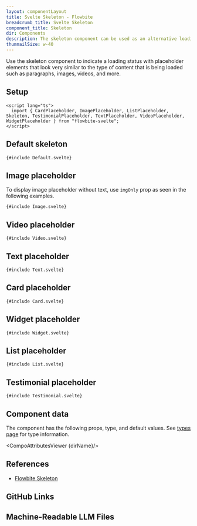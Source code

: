```yaml
---
layout: componentLayout
title: Svelte Skeleton - Flowbite
breadcrumb_title: Svelte Skeleton
component_title: Skeleton
dir: Components
description: The skeleton component can be used as an alternative loading indicator to the spinner by mimicking the content that will be loaded such as text, images, or video
thumnailSize: w-40
---
```


<script lang="ts">
  import { CompoAttributesViewer, GitHubCompoLinks, toKebabCase, LlmLink } from '../../utils'
  import { P, A } from '$lib'
  const dirName = toKebabCase(component_title)
</script>

Use the skeleton component to indicate a loading status with placeholder elements that look very similar to the type of content that is being loaded such as paragraphs, images, videos, and more.

## Setup

```svelte example hideOutput
<script lang="ts">
  import { CardPlaceholder, ImagePlaceholder, ListPlaceholder, Skeleton, TestimonialPlaceholder, TextPlaceholder, VideoPlaceholder, WidgetPlaceholder } from "flowbite-svelte";
</script>
```

## Default skeleton

```svelte example
{#include Default.svelte}
```

## Image placeholder

To display image placeholder without text, use `imgOnly` prop as seen in the following examples.

```svelte example class="flex flex-col gap-8"
{#include Image.svelte}
```

## Video placeholder

```svelte example
{#include Video.svelte}
```

## Text placeholder

```svelte example
{#include Text.svelte}
```

## Card placeholder

```svelte example
{#include Card.svelte}
```

## Widget placeholder

```svelte example
{#include Widget.svelte}
```

## List placeholder

```svelte example
{#include List.svelte}
```

## Testimonial placeholder

```svelte example
{#include Testimonial.svelte}
```

## Component data

The component has the following props, type, and default values. See [types page](/docs/pages/typescript) for type information.

<CompoAttributesViewer {dirName}/>

## References

- [Flowbite Skeleton](https://flowbite.com/docs/components/sidebar/)

## GitHub Links

<GitHubCompoLinks />

## Machine-Readable LLM Files

<LlmLink />
